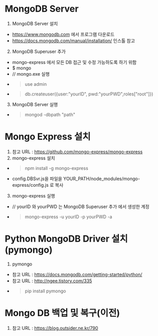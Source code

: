 # MongoDB Server
1. MongoDB Server 설치
 - https://www.mongodb.com 에서 프로그램 다운로드
 - https://docs.mongodb.com/manual/installation/ 인스톨 참고
2. MongoDB Superuser 추가
 - mongo-express 에서 모든 DB 접근 및 수정 가능하도록 하기 위함
 - $ mongo
 - // mongo.exe 실행
 - > use admin
 - > db.createuser({user:"yourID", pwd:"yourPWD",roles["root"]})
3. MongoDB Server 실행
 - > mongod -dbpath "path" 

# Mongo Express 설치
1. 참고 URL : https://github.com/mongo-express/mongo-express
2. mongo-express 설치
 - > npm install -g mongo-express
 - config.DBSvr.js을 파일을 YOUR_PATH/node_modules/mongo-express/config.js 로 복사
3. mongo-express 실행
 - // yourID 와 yourPWD 는 MongoDB Superuser 추가 에서 생성한 계정
 - > mongo-express -u yourID -p yourPWD -a

# Python MongoDB Driver 설치(pymongo)
1. pymongo 
 - 참고 URL : https://docs.mongodb.com/getting-started/python/
 - 참고 URL : http://ngee.tistory.com/335
 - > pip install pymongo 

# Mongo DB 백업 및 복구(이전)
1. 참고 URL : https://blog.outsider.ne.kr/790

